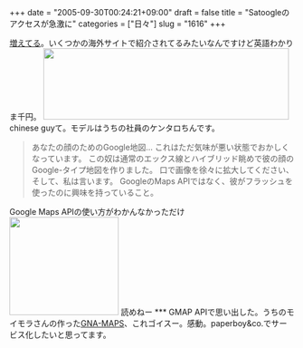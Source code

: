 +++
date = "2005-09-30T00:24:21+09:00"
draft = false
title = "Satoogleのアクセスが急激に"
categories = ["日々"]
slug = "1616"
+++

<a href="http://hbkr.jp/face/face.html">増えてる</a>。いくつかの海外サイトで紹介されてるみたいなんですけど英語わかりま千円。
<img src="http://ieiriblog.img.jugem.jp/20050930_71605.jpg" alt="" width="434" height="126" class="pict" />
chinese guyて。モデルはうちの社員のケンタロちんです。
<blockquote>
あなたの顔のためのGoogle地図…
これはただ気味が悪い状態でおかしくなっています。 この奴は通常のエックス線とハイブリッド眺めで彼の顔のGoogle-タイプ地図を作りました。 口で画像を徐々に拡大してください、そして、私は言います。
GoogleのMaps APIではなく、彼がフラッシュを使ったのに興味を持っていること。
</blockquote>
Google Maps APIの使い方がわかんなかっただけ
<img src="http://ieiriblog.img.jugem.jp/20050930_71621.jpg" alt="" width="193" height="173" class="pict" />
読めねー
***
GMAP APIで思い出した。うちのモイモラさんの作った<a href="http://vgzh.dtdns.net/gmaps/gna-maps.php" target="_blank">GNA-MAPS</a>、これゴイスー。感動。paperboy&co.でサービス化したいと思ってます。
